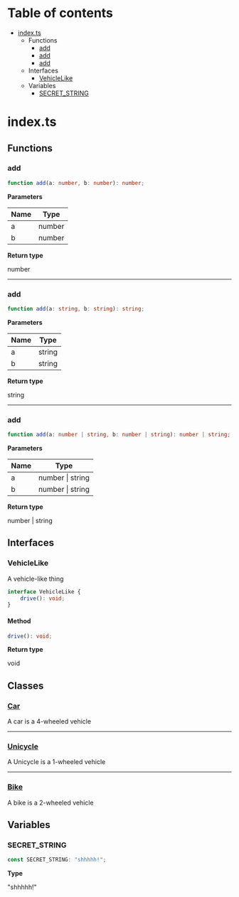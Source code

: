 # Table of contents

* [index.ts][SourceFile-0]
    * Functions
        * [add][FunctionDeclaration-0]
        * [add][FunctionDeclaration-1]
        * [add][FunctionDeclaration-2]
    * Interfaces
        * [VehicleLike][InterfaceDeclaration-0]
    * Variables
        * [SECRET_STRING][VariableDeclaration-0]

# index.ts

## Functions

### add

```typescript
function add(a: number, b: number): number;
```

**Parameters**

| Name | Type   |
| ---- | ------ |
| a    | number |
| b    | number |

**Return type**

number

----------

### add

```typescript
function add(a: string, b: string): string;
```

**Parameters**

| Name | Type   |
| ---- | ------ |
| a    | string |
| b    | string |

**Return type**

string

----------

### add

```typescript
function add(a: number | string, b: number | string): number | string;
```

**Parameters**

| Name | Type                 |
| ---- | -------------------- |
| a    | number &#124; string |
| b    | number &#124; string |

**Return type**

number | string

## Interfaces

### VehicleLike

A vehicle-like thing

```typescript
interface VehicleLike {
    drive(): void;
}
```
#### Method

```typescript
drive(): void;
```

**Return type**

void


## Classes

### [Car][ClassDeclaration-0]

A car is a 4-wheeled vehicle


----------

### [Unicycle][ClassDeclaration-2]

A Unicycle is a 1-wheeled vehicle


----------

### [Bike][ClassDeclaration-3]

A bike is a 2-wheeled vehicle


## Variables

### SECRET_STRING

```typescript
const SECRET_STRING: "shhhhh!";
```

**Type**

"shhhhh!"

[SourceFile-0]: index.md#indexts
[FunctionDeclaration-0]: index.md#add
[FunctionDeclaration-1]: index.md#add
[FunctionDeclaration-2]: index.md#add
[InterfaceDeclaration-0]: index.md#vehiclelike
[ClassDeclaration-0]: index/default.md#car
[ClassDeclaration-2]: index/unicycle.md#unicycle
[ClassDeclaration-3]: index/bike.md#bike
[VariableDeclaration-0]: index.md#secret_string
